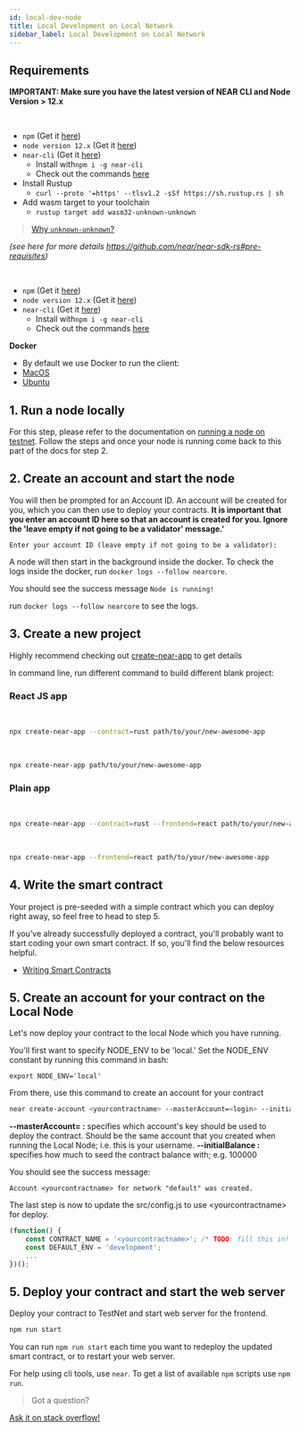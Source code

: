 ```yaml
---
id: local-dev-node
title: Local Development on Local Network
sidebar_label: Local Development on Local Network
---
```


## Requirements

**IMPORTANT: Make sure you have the latest version of NEAR CLI and Node Version &gt; 12.x**

<!--DOCUSAURUS_CODE_TABS-->

<!--Rust-->

<br>

- `npm` (Get it [here](https://www.npmjs.com/get-npm))
- `node version 12.x` (Get it [here](https://nodejs.org/en/download))
- `near-cli`  (Get it [here](/docs/development/near-cli))
  - Install with`npm i -g near-cli`
  - Check out the commands [here](https://github.com/near/near-cli)
- Install Rustup
  - `curl --proto '=https' --tlsv1.2 -sSf https://sh.rustup.rs | sh`
- Add wasm target to your toolchain
  - `rustup target add wasm32-unknown-unknown`
  
<blockquote class="info">
  <a href="https://doc.rust-lang.org/edition-guide/rust-2018/platform-and-target-support/webassembly-support.html" target="_blank">Why <code>unknown-unknown</code>?</a>
</blockquote>  

*(see here for more details https://github.com/near/near-sdk-rs#pre-requisites)*

<!--AssemblyScript-->

<br>

- `npm` (Get it [here](https://www.npmjs.com/get-npm))
- `node version 12.x` (Get it [here](https://nodejs.org/en/download))
- `near-cli`  (Get it [here](/docs/development/near-cli))
  - Install with`npm i -g near-cli`
  - Check out the commands [here](https://github.com/near/near-cli)

<!--END_DOCUSAURUS_CODE_TABS-->


**Docker**

* By default we use Docker to run the client:
* [MacOS](https://docs.docker.com/docker-for-mac/install/)
* [Ubuntu](https://docs.docker.com/install/linux/docker-ce/ubuntu/)

## 1. **Run a node locally**

For this step, please refer to the documentation on [running a node on testnet](../local-setup/local-dev-testnet.md). Follow the steps and once your node is running come back to this part of the docs for step 2.

## 2. Create an account and start the node

You will then be prompted for an Account ID. An account will be created for you, which you can then use to deploy your contracts. **It is important that you enter an account ID here so that an account is created for you. Ignore the 'leave empty if not going to be a validator' message.'**

```
Enter your account ID (leave empty if not going to be a validator):
```

A node will then start in the background inside the docker. To check the logs inside the docker, run `docker logs --follow nearcore`.

You should see the success message `Node is running!`

run `docker logs --follow nearcore` to see the logs.

## 3. Create a new project

Highly recommend checking out [create-near-app](https://github.com/near/create-near-app) to get details

In command line, run different command to build different blank project:

### React JS app

<!--DOCUSAURUS_CODE_TABS-->

<!--Rust-->

<br>

```bash
npx create-near-app --contract=rust path/to/your/new-awesome-app
```

<!--AssemblyScript-->

<br>

```bash
npx create-near-app path/to/your/new-awesome-app
```

<!--END_DOCUSAURUS_CODE_TABS-->


### Plain app

<!--DOCUSAURUS_CODE_TABS-->

<!--Rust-->

<br>

```bash
npx create-near-app --contract=rust --frontend=react path/to/your/new-awesome-app
```

<!--AssemblyScript-->

<br>

```bash
npx create-near-app --frontend=react path/to/your/new-awesome-app
```

<!--END_DOCUSAURUS_CODE_TABS-->


## 4. Write the smart contract

Your project is pre-seeded with a simple contract which you can deploy right away, so feel free to head to step 5.

If you've already successfully deployed a contract, you'll probably want to start coding your own smart contract. If so, you'll find the below resources helpful.

* [Writing Smart Contracts](/docs/roles/developer/contracts/intro)

## 5. Create an account for your contract on the Local Node

Let's now deploy your contract to the local Node which you have running.

You'll first want to specify NODE\_ENV to be 'local.' Set the NODE\_ENV constant by running this command in bash:

`export NODE_ENV='local'`

From there, use this command to create an account for your contract

```bash
near create-account <yourcontractname> --masterAccount=<login> --initialBalance <initalbalance>
```

**--masterAccount= :** specifies which account's key should be used to deploy the contract. Should be the same account that you created when running the Local Node; i.e. this is your username.
**--initialBalance :** specifies how much to seed the contract balance with; e.g. 100000

You should see the success message:

`Account <yourcontractname> for network "default" was created.`

The last step is now to update the src/config.js to use &lt;yourcontractname&gt; for deploy.

```javascript
(function() {
    const CONTRACT_NAME = '<yourcontractname>'; /* TODO: fill this in! */
    const DEFAULT_ENV = 'development';
    ...
})();
```

## 5. Deploy your contract and start the web server

Deploy your contract to TestNet and start web server for the frontend.

```bash
npm run start
```

You can run `npm run start` each time you want to redeploy the updated smart contract, or to restart your web server.

For help using cli tools, use `near`. To get a list of available `npm` scripts use `npm run`.

>Got a question?
<a href="https://stackoverflow.com/questions/tagged/nearprotocol">
  <h8> Ask it on stack overflow! </h8>
</a>
